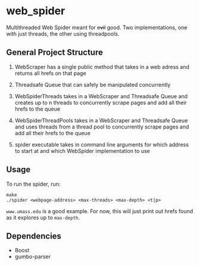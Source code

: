 # web_spider

Multithreaded Web Spider meant for ~~evil~~ good. Two implementations, one with just threads, the other using threadpools.

## General Project Structure
1. WebScraper has a single public method that takes in a web adress and returns all hrefs on that page

2. Threadsafe Queue that can safely be manipulated concurrently

3. WebSpiderThreads takes in a WebScraper and Threadsafe Queue and creates up to n threads to concurrently scrape pages and add all their hrefs to the queue

4. WebSpiderThreadPools takes in a WebScraper and Threadsafe Queue and uses threads from a thread pool to concurrently scrape pages and add all their hrefs to the queue

5. spider executable takes in command line arguments for which address to start at and which WebSpider implementation to use

## Usage
To run the spider, run:
```
make
./spider <webpage-address> <max-threads> <max-depth> <t|p>
```
`www.umass.edu` is a good example.
For now, this will just print out hrefs found as it explores up to `max-depth`.

## Dependencies
* Boost
* gumbo-parser

